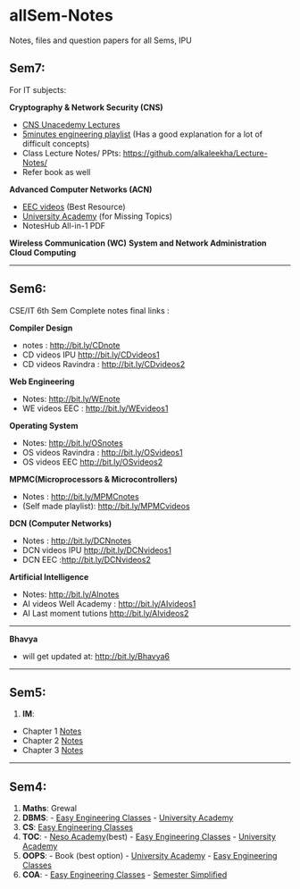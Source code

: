 # allSem-Notes
Notes, files and question papers for all Sems, IPU

## Sem7: 
For IT subjects:

**Cryptography & Network Security (CNS)**
- [CNS Unacedemy Lectures](https://www.youtube.com/playlist?list=PLiSPNzs4fD9sZRd3hfiZHndNs_703jksz)
- [5minutes engineering playlist](https://www.youtube.com/playlist?list=PLYwpaL_SFmcArHtWmbs_vXX6soTK3WEJw) (Has a good explanation for a lot of difficult concepts)
- Class Lecture Notes/ PPts: https://github.com/alkaleekha/Lecture-Notes/
- Refer book as well


**Advanced Computer Networks (ACN)**
- [EEC videos](https://www.youtube.com/playlist?list=PLV8vIYTIdSnYgxRYBC7blHaVUGFHUXLns) (Best Resource)
- [University Academy](https://www.youtube.com/playlist?list=PLG9aCp4uE-s3Mmbn4q5J87OriIN3CuFDS) (for Missing Topics)
- NotesHub All-in-1 PDF

**Wireless Communication (WC)**
**System and Network Administration**
**Cloud Computing**

---------------------------------------

## Sem6:
CSE/IT 6th Sem Complete notes final links :

**Compiler Design**
- notes : http://bit.ly/CDnote
- CD videos IPU http://bit.ly/CDvideos1
- CD videos Ravindra :  http://bit.ly/CDvideos2


**Web Engineering** 
- Notes: http://bit.ly/WEnote
- WE videos EEC :  http://bit.ly/WEvideos1


**Operating System**
- Notes: http://bit.ly/OSnotes
- OS videos Ravindra :  http://bit.ly/OSvideos1
- OS videos EEC http://bit.ly/OSvideos2

**MPMC(Microprocessors & Microcontrollers)**
- Notes : http://bit.ly/MPMCnotes
- (Self made playlist): http://bit.ly/MPMCvideos

**DCN (Computer Networks)**
- Notes : http://bit.ly/DCNnotes
- DCN videos IPU http://bit.ly/DCNvideos1
- DCN EEC :http://bit.ly/DCNvideos2

**Artificial Intelligence**
- Notes:  http://bit.ly/AInotes
- AI videos Well Academy :  http://bit.ly/AIvideos1
- AI Last moment tutions http://bit.ly/AIvideos2

---------------------------------------

**Bhavya**
- will get updated at: http://bit.ly/Bhavya6
---------------------------------------


## Sem5:
1. **IM**:
- Chapter 1 [Notes](https://hackmd.io/s/BJlGjtNFQ#)
- Chapter 2 [Notes](https://hackmd.io/s/Sy5Vr6EKX#)
- Chapter 3 [Notes](https://hackmd.io/s/H1n6LXBt7#)
---------------------------------------------------

## Sem4:
1. **Maths**: Grewal
2. **DBMS**: - [Easy Engineering Classes](https://www.youtube.com/watch?v=c6o1X3AIIb0&list=PLV8vIYTIdSnYZjtUDQ5-9siMc2d8YeoB4)
             - [University Academy](https://www.youtube.com/watch?v=-FG8Y9lNzVE&list=PLG9aCp4uE-s0j5aFXp15gRJzAFzkRVnwC)
3. **CS**: [Easy Engineering Classes](https://www.youtube.com/watch?v=vbpdzsTUkMQ&list=PLV8vIYTIdSnbvRNepz74GGafF-777qYw4)
4. **TOC**: - [Neso Academy](https://www.youtube.com/watch?v=58N2N7zJGrQ&list=PLBlnK6fEyqRgp46KUv4ZY69yXmpwKOIev)(best)
            - [Easy Engineering Classes](https://www.youtube.com/watch?v=iD6u_2iNnu0&list=PLV8vIYTIdSnZYVUJ6duL_ulTsmVQmmd74)
            - [University Academy](https://www.youtube.com/watch?v=68oombM1U8M&list=PLG9aCp4uE-s36fwWDjl-AmgYSp-ZpVu0y)
5. **OOPS**: - Book (best option)
             - [University Academy](https://www.youtube.com/watch?v=em7D8VIuBRo&list=PLG9aCp4uE-s36Iya992WTs5-5BSTLqaYQ)
             - [Easy Engineering Classes]()
6. **COA**:  - [Easy Engineering Classes](https://www.youtube.com/watch?v=B6rqMbArcew&list=PLV8vIYTIdSnar4uzz-4TIlgyFJ2m18NE3)
             - [Semester Simplified](https://www.youtube.com/channel/UClbcqZITCLAV0r-CzrAhCwA/playlists)



